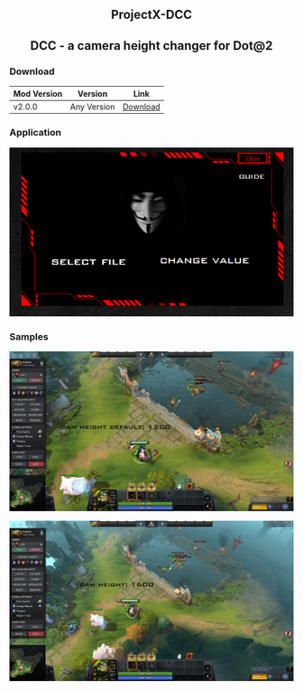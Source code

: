 <h2 align=center><b>ProjectX-DCC</b></h2>

<h2 align=center><b>DCC - a camera height changer for Dot@2</b></h2>

### Download
| Mod Version| Version | Link |
|----------|-------------|-----------------|
| v2.0.0 | Any Version | [Download](https://www.mediafire.com/file/b9sr698yi1zcuu7/ProjectX+-+Dota2+Camera+Changer.rar/file) 


### Application

![Image Link](https://github.com/unrealisticfaces/ProjectX-DCC/blob/main/images/dota2%20camera%20changer.PNG)

### Samples

![Image Link](https://github.com/unrealisticfaces/ProjectX-DCC/blob/main/images/5.png)


![Image Link](https://github.com/unrealisticfaces/ProjectX-DCC/blob/main/images/6.png)
